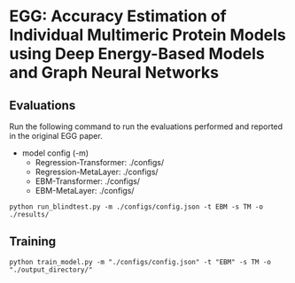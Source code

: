 # EGG: Accuracy Estimation of Individual Multimeric Protein Models using Deep Energy-Based Models and Graph Neural Networks

## Evaluations
Run the following command to run the evaluations performed and reported in the original EGG paper. 

* model config (-m)
  * Regression-Transformer: ./configs/
  * Regression-MetaLayer: ./configs/
  * EBM-Transformer: ./configs/
  * EBM-MetaLayer: ./configs/
```
python run_blindtest.py -m ./configs/config.json -t EBM -s TM -o ./results/
```

## Training 

```
python train_model.py -m "./configs/config.json" -t "EBM" -s TM -o "./output_directory/"
```
